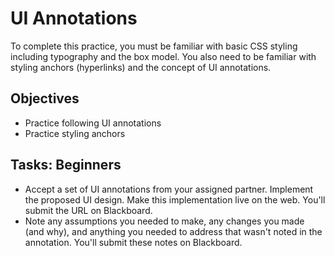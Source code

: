 # UI Annotations
To complete this practice, you must be familiar with basic CSS styling including typography and the box model. You also need to be familiar with styling anchors (hyperlinks) and the concept of UI annotations.

## Objectives
- Practice following UI annotations
- Practice styling anchors

## Tasks: Beginners
- Accept a set of UI annotations from your assigned partner. Implement the proposed UI design. Make this implementation live on the web. You'll submit the URL on Blackboard.
- Note any assumptions you needed to make, any changes you made (and why), and anything you needed to address that wasn't noted in the annotation. You'll submit these notes on Blackboard.
